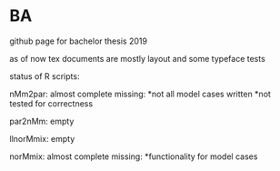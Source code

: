 # BA
github page for bachelor thesis 2019

as of now tex documents are mostly layout and some typeface tests

status of R scripts:

nMm2par: almost complete
	missing:
	*not all model cases written
	*not tested for correctness

par2nMm: empty

llnorMmix: empty

norMmix: almost complete
	missing:
	*functionality for model cases
